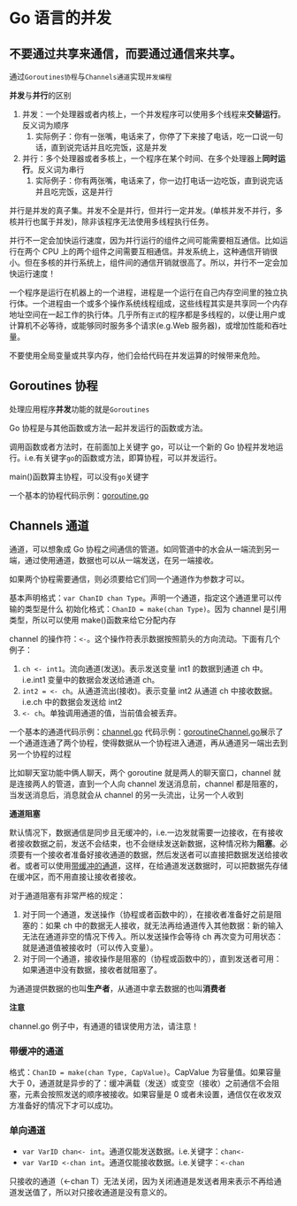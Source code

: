 # Go 语言的并发

## **不要通过共享来通信，而要通过通信来共享。**

通过`Goroutines协程`与`Channels通道`实现`并发编程`

**并发**与**并行**的区别

1. 并发：一个处理器或者内核上，一个并发程序可以使用多个线程来**交替运行**。反义词为顺序
   1. 实际例子：你有一张嘴，电话来了，你停了下来接了电话，吃一口说一句话，直到说完话并且吃完饭，这是并发
1. 并行：多个处理器或者多核上，一个程序在某个时间、在多个处理器上**同时运行**。反义词为串行
   1. 实际例子：你有两张嘴，电话来了，你一边打电话一边吃饭，直到说完话并且吃完饭，这是并行

并行是并发的真子集。并发不全是并行，但并行一定并发。(单核并发不并行，多核并行也属于并发)，除非该程序无法使用多线程执行任务。

并行不一定会加快运行速度，因为并行运行的组件之间可能需要相互通信。比如运行在两个 CPU 上的两个组件之间需要互相通信。并发系统上，这种通信开销很小。但在多核的并行系统上，组件间的通信开销就很高了。所以，并行不一定会加快运行速度！

一个程序是运行在机器上的一个进程，进程是一个运行在自己内存空间里的独立执行体。一个进程由一个或多个操作系统线程组成，这些线程其实是共享同一个内存地址空间在一起工作的执行体。几乎所有`正式`的程序都是多线程的，以便让用户或计算机不必等待，或能够同时服务多个请求(e.g.Web 服务器)，或增加性能和吞吐量。

不要使用全局变量或共享内存，他们会给代码在并发运算的时候带来危险。

## Goroutines 协程

处理应用程序**并发**功能的就是`Goroutines`

Go 协程是与其他函数或方法一起并发运行的函数或方法。

调用函数或者方法时，在前面加上关键字 go，可以让一个新的 Go 协程并发地运行。i.e.有关键字`go`的函数或方法，即算协程，可以并发运行。

main()函数算主协程，可以没有`go`关键字

一个基本的协程代码示例：[goroutine.go](/10.goroutines_and_channels/goroutine.go)

## Channels 通道

通道，可以想象成 Go 协程之间通信的管道。如同管道中的水会从一端流到另一端，通过使用通道，数据也可以从一端发送，在另一端接收。

如果两个协程需要通信，则必须要给它们同一个通道作为参数才可以。

基本声明格式：`var ChanID chan Type`。声明一个通道，指定这个通道里可以传输的类型是什么
初始化格式：`ChanID = make(chan Type)`。因为 channel 是引用类型，所以可以使用 make()函数来给它分配内存

channel 的操作符：`<-`。这个操作符表示数据按照箭头的方向流动。下面有几个例子：

1. `ch <- int1`。流向通道(发送)。表示发送变量 int1 的数据到通道 ch 中。i.e.int1 变量中的数据会发送给通道 ch。
1. `int2 = <- ch`。从通道流出(接收)。表示变量 int2 从通道 ch 中接收数据。i.e.ch 中的数据会发送给 int2
1. `<- ch`。单独调用通道的值，当前值会被丢弃。

一个基本的通道代码示例：[channel.go](/10.goroutines_and_channels/channel.go)
代码示例：[goroutineChannel.go](/10.goroutines_and_channels/goroutineChannel.go)展示了一个通道连通了两个协程，使得数据从一个协程进入通道，再从通道另一端出去到另一个协程的过程

比如聊天室功能中俩人聊天，两个 goroutine 就是两人的聊天窗口，channel 就是连接两人的管道，直到一个人向 channel 发送消息前，channel 都是阻塞的，当发送消息后，消息就会从 channel 的另一头流出，让另一个人收到

**通道阻塞**

默认情况下，数据通信是同步且无缓冲的，i.e.一边发就需要一边接收，在有接收者接收数据之前，发送不会结束，也不会继续发送新数据，这种情况称为**阻塞**。必须要有一个接收者准备好接收通道的数据，然后发送者可以直接把数据发送给接收者。或者可以使用[带缓冲的通道](#带缓冲的通道)，这样，在给通道发送数据时，可以把数据先存储在缓冲区，而不用直接让接收者接收。

对于通道阻塞有非常严格的规定：

1. 对于同一个通道，发送操作（协程或者函数中的），在接收者准备好之前是阻塞的：如果 ch 中的数据无人接收，就无法再给通道传入其他数据：新的输入无法在通道非空的情况下传入。所以发送操作会等待 ch 再次变为可用状态：就是通道值被接收时（可以传入变量）。
1. 对于同一个通道，接收操作是阻塞的（协程或函数中的），直到发送者可用：如果通道中没有数据，接收者就阻塞了。

为通道提供数据的也叫**生产者**，从通道中拿去数据的也叫**消费者**

**注意**

channel.go 例子中，有通道的错误使用方法，请注意！

### 带缓冲的通道

格式：`ChanID = make(chan Type, CapValue)`。CapValue 为容量值。如果容量大于 0，通道就是异步的了：缓冲满载（发送）或变空（接收）之前通信不会阻塞，元素会按照发送的顺序被接收。如果容量是 0 或者未设置，通信仅在收发双方准备好的情况下才可以成功。

### 单向通道

- `var VarID chan<- int`。通道仅能发送数据。i.e.关键字：`chan<-`
- `var VarID <-chan int`。通道仅能接收数据。i.e.关键字：`<-chan`

只接收的通道（<-chan T）无法关闭，因为关闭通道是发送者用来表示不再给通道发送值了，所以对只接收通道是没有意义的。
